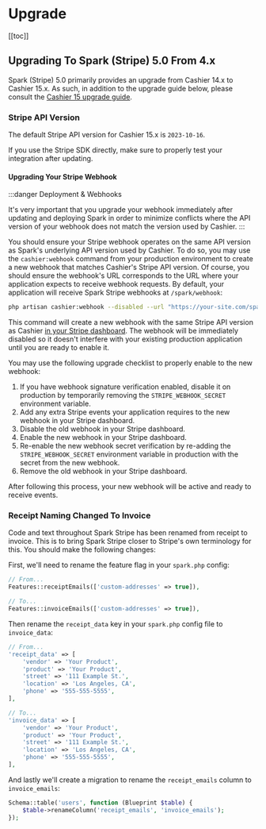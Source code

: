 # Upgrade

[[toc]]

## Upgrading To Spark (Stripe) 5.0 From 4.x

Spark (Stripe) 5.0 primarily provides an upgrade from Cashier 14.x to Cashier 15.x. As such, in addition to the upgrade guide below, please consult the [Cashier 15 upgrade guide](https://github.com/laravel/cashier-stripe/blob/15.x/UPGRADE.md).

### Stripe API Version

The default Stripe API version for Cashier 15.x is `2023-10-16`.

If you use the Stripe SDK directly, make sure to properly test your integration after updating.

#### Upgrading Your Stripe Webhook

:::danger Deployment & Webhooks

It's very important that you upgrade your webhook immediately after updating and deploying Spark in order to minimize conflicts where the API version of your webhook does not match the version used by Cashier.
:::

You should ensure your Stripe webhook operates on the same API version as Spark's underlying API version used by Cashier. To do so, you may use the `cashier:webhook` command from your production environment to create a new webhook that matches Cashier's Stripe API version. Of course, you should ensure the webhook's URL corresponds to the URL where your application expects to receive webhook requests. By default, your application will receive Spark Stripe webhooks at `/spark/webhook`:

```bash
php artisan cashier:webhook --disabled --url "https://your-site.com/spark/webhook"
```

This command will create a new webhook with the same Stripe API version as Cashier [in your Stripe dashboard](https://dashboard.stripe.com/webhooks). The webhook will be immediately disabled so it doesn't interfere with your existing production application until you are ready to enable it.

You may use the following upgrade checklist to properly enable to the new webhook:

1. If you have webhook signature verification enabled, disable it on production by temporarily removing the `STRIPE_WEBHOOK_SECRET` environment variable.
2. Add any extra Stripe events your application requires to the new webhook in your Stripe dashboard.
3. Disable the old webhook in your Stripe dashboard.
4. Enable the new webhook in your Stripe dashboard.
5. Re-enable the new webhook secret verification by re-adding the `STRIPE_WEBHOOK_SECRET` environment variable in production with the secret from the new webhook.
6. Remove the old webhook in your Stripe dashboard.

After following this process, your new webhook will be active and ready to receive events.

### Receipt Naming Changed To Invoice

Code and text throughout Spark Stripe has been renamed from receipt to invoice. This is to bring Spark Stripe closer to Stripe's own terminology for this. You should make the following changes:

First, we'll need to rename the feature flag in your `spark.php` config:

```php
// From...
Features::receiptEmails(['custom-addresses' => true]),

// To...
Features::invoiceEmails(['custom-addresses' => true]),
```

Then rename the `receipt_data` key in your `spark.php` config file to `invoice_data`:

```php
// From...
'receipt_data' => [
    'vendor' => 'Your Product',
    'product' => 'Your Product',
    'street' => '111 Example St.',
    'location' => 'Los Angeles, CA',
    'phone' => '555-555-5555',
],

// To...
'invoice_data' => [
    'vendor' => 'Your Product',
    'product' => 'Your Product',
    'street' => '111 Example St.',
    'location' => 'Los Angeles, CA',
    'phone' => '555-555-5555',
],
```

And lastly we'll create a migration to rename the `receipt_emails` column to `invoice_emails`:

```php
Schema::table('users', function (Blueprint $table) {
    $table->renameColumn('receipt_emails', 'invoice_emails');
});
```
